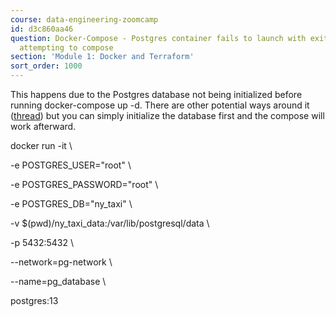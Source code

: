 ```yaml
---
course: data-engineering-zoomcamp
id: d3c860aa46
question: Docker-Compose - Postgres container fails to launch with exit code (1) when
  attempting to compose
section: 'Module 1: Docker and Terraform'
sort_order: 1000
---
```


This happens due to the Postgres database not being initialized before running docker-compose up -d. There are other potential ways around it ([thread](https://forums.docker.com/t/one-of-the-postgres-containers-stops-as-soon-as-it-starts/74714/3)) but you can simply initialize the database first and the compose will work afterward.

docker run -it \

-e POSTGRES_USER="root" \

-e POSTGRES_PASSWORD="root" \

-e POSTGRES_DB="ny_taxi" \

-v $(pwd)/ny_taxi_data:/var/lib/postgresql/data \

-p 5432:5432 \

--network=pg-network \

--name=pg_database \

postgres:13

